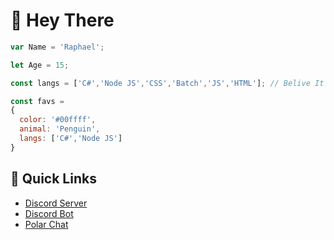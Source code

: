 # 👋 Hey There

```js
var Name = 'Raphael';

let Age = 15;

const langs = ['C#','Node JS','CSS','Batch','JS','HTML']; // Belive It Or Not I Dont Know Python But I Dont Need It :)

const favs = 
{
  color: '#00ffff',
  animal: 'Penguin',
  langs: ['C#','Node JS']
}
```

## 🌠 Quick Links

* [Discord Server](https://dsc.gg/polar69)
* [Discord Bot](https://dsc.gg/rumpy)
* [Polar Chat](https://polar-chatty.polar-69.repl.co/)
